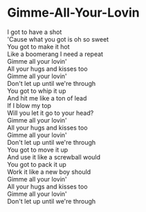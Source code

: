 # Gimme-All-Your-Lovin

I got to have a shot  
'Cause what you got is oh so sweet  
You got to make it hot  
Like a boomerang I need a repeat  
Gimme all your lovin'  
All your hugs and kisses too  
Gimme all your lovin'  
Don't let up until we're through  
You got to whip it up  
And hit me like a ton of lead  
If I blow my top  
Will you let it go to your head?  
Gimme all your lovin'  
All your hugs and kisses too  
Gimme all your lovin'  
Don't let up until we're through  
You got to move it up  
And use it like a screwball would  
You got to pack it up  
Work it like a new boy should  
Gimme all your lovin'  
All your hugs and kisses too  
Gimme all your lovin'  
Don't let up until we're through
